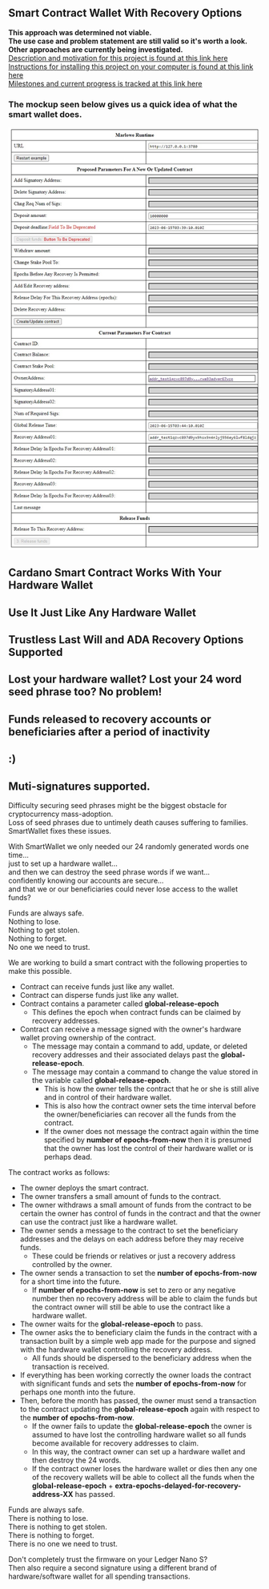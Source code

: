 ## Smart Contract Wallet With Recovery Options  
**This approach was determined not viable.  
The use case and problem statement are still valid so it's worth a look.  
Other approaches are currently being investigated.**  
[Description and motivation for this project is found at this link here](https://github.com/johnshearing/SmartWallet/blob/main/motivation.md)  
[Instructions for installing this project on your computer is found at this link here](https://github.com/johnshearing/SmartWallet/blob/main/starter_kit/get_started.md)   
[Milestones and current progress is tracked at this link here](https://github.com/johnshearing/SmartWallet/blob/main/milestones-current-progress.md)  
### The mockup seen below gives us a quick idea of what the smart wallet does.
<img src="/images/smart_wallet.jpg">  

## Cardano Smart Contract Works With Your Hardware Wallet
## Use It Just Like Any Hardware Wallet
## Trustless Last Will and ADA Recovery Options Supported
## Lost your hardware wallet? Lost your 24 word seed phrase too? No problem!
## Funds released to recovery accounts or beneficiaries after a period of inactivity
## :)
## Muti-signatures supported.   

Difficulty securing seed phrases might be the biggest obstacle for cryptocurrency mass-adoption.  
Loss of seed phrases due to untimely death causes suffering to families.  
SmartWallet fixes these issues.  

With SmartWallet we only needed our 24 randomly generated words one time...  
just to set up a hardware wallet...  
and then we can destroy the seed phrase words if we want...  
confidently knowing our accounts are secure...  
and that we or our beneficiaries could never lose access to the wallet funds?  

Funds are always safe.  
Nothing to lose.  
Nothing to get stolen.  
Nothing to forget.  
No one we need to trust.   

We are working to build a smart contract with the following properties to make this possible.
* Contract can receive funds just like any wallet.
* Contract can disperse funds just like any wallet.
* Contract contains a parameter called **global-release-epoch**
  * This defines the epoch when contract funds can be claimed by recovery addresses.
* Contract can receive a message signed with the owner's hardware wallet proving ownership of the contract.  
  * The message may contain a command to add, update, or deleted recovery addresses and their associated delays past the **global-release-epoch**.
  * The message may contain a command to change the value stored in the variable called **global-release-epoch**.
    * This is how the owner tells the contract that he or she is still alive and in control of their hardware wallet.
    * This is also how the contract owner sets the time interval before the owner/beneficiaries can recover all the funds from the contract. 
    * If the owner does not message the contract again within the time specified by **number of epochs-from-now** then it is presumed that the owner has lost the control of their hardware wallet or is perhaps dead. 

The contract works as follows:  
* The owner deploys the smart contract.
* The owner transfers a small amount of funds to the contract. 
* The owner withdraws a small amount of funds from the contract to be certain the owner has control of funds in the contract and that the owner can use the contract just like a hardware wallet.
* The owner sends a message to the contract to set the beneficiary addresses and the delays on each address before they may receive funds. 
  * These could be friends or relatives or just a recovery address controlled by the owner.
* The owner sends a transaction to set the **number of epochs-from-now** for a short time into the future.
  * If **number of epochs-from-now** is set to zero or any negative number then no recovery address will be able to claim the funds but the contract owner will still be able to use the contract like a hardware wallet.
* The owner waits for the **global-release-epoch** to pass.
* The owner asks the to beneficiary claim the funds in the contract with a transaction built by a simple web app made for the purpose and signed with the hardware wallet controlling the recovery address.  
  * All funds should be dispersed to the beneficiary address when the transaction is received.
* If everything has been working correctly the owner loads the contract with significant funds and sets the **number of epochs-from-now** for perhaps one month into the future.
* Then, before the month has passed, the owner must send a transaction to the contract updating the **global-release-epoch** again with respect to the **number of epochs-from-now**.
  * If the owner fails to update the **global-release-epoch** the owner is assumed to have lost the controlling hardware wallet so all funds become available for recovery addresses to claim.
  * In this way, the contract owner can set up a hardware wallet and then destroy the 24 words. 
  * If the contract owner loses the hardware wallet or dies then any one of the recovery wallets will be able to collect all the funds when the **global-release-epoch** + **extra-epochs-delayed-for-recovery-address-XX** has passed.

Funds are always safe.  
There is nothing to lose.  
There is nothing to get stolen.  
There is nothing to forget.  
There is no one we need to trust.  



Don't completely trust the firmware on your Ledger Nano S?  
Then also require a second signature using a different brand of hardware/software wallet for all spending transactions.
